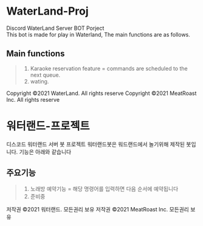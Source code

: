 # WaterLand-Proj
Discord WaterLand Server BOT Porject   
This bot is made for play in Waterland, The main functions are as follows.  
## Main functions
>1. Karaoke reservation feature = commands are scheduled to the next queue.   
>2. wating.   

Copyright ©2021 WaterLand. All rights reserve
Copyright ©2021 MeatRoast Inc. All rights reserve

# 워터랜드-프로젝트   
디스코드 워터랜드 서버 봇 프로젝트
워터랜드봇은 워드랜드에서 놀기위해 제작된 봇입니다. 기능은 아래와 같습니다

## 주요기능
>1. 노래방 예약기능 = 해당 명령어를 입력하면 다음 순서에 예약됩니다   
>2. 준비중   

저작권 ©2021 워터랜드. 모든권리 보유
저작권 ©2021 MeatRoast Inc. 모든권리 보유
